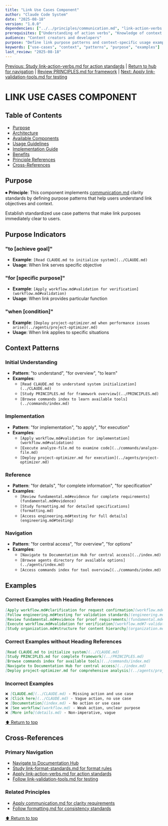 ```yaml
---
title: "Link Use Cases Component"
author: "Claude Code System"
date: "2025-08-18"
version: "1.0.0"
dependencies: ["../../principles/communication.md", "link-action-verbs.md"]
prerequisites: ["Understanding of action verbs", "Knowledge of context patterns"]
audience: "Content creators and developers"
purpose: "Define link purpose patterns and context-specific usage examples"
keywords: ["use-cases", "context", "patterns", "purpose", "examples"]
last_review: "2025-08-18"
---
```


[Previous: Study link-action-verbs.md for action standards](link-action-verbs.md) | [Return to hub for navigation](../../index.md) | [Review PRINCIPLES.md for framework](../../PRINCIPLES.md) | [Next: Apply link-validation-tools.md for testing](link-validation-tools.md)

# LINK USE CASES COMPONENT

## Table of Contents
- [Purpose](#purpose)
- [Architecture](#architecture)
- [Available Components](#available-components)
- [Usage Guidelines](#usage-guidelines)
- [Implementation Guide](#implementation-guide)
- [Benefits](#benefits)
- [Principle References](#principle-references)
- [Cross-References](#cross-references)

## Purpose

⏺ **Principle**: This component implements [communication.md](../../principles/communication.md) clarity standards by defining purpose patterns that help users understand link objectives and context.

Establish standardized use case patterns that make link purposes immediately clear to users.

## Purpose Indicators

### "to [achieve goal]"
- **Example**: `[Read CLAUDE.md to initialize system](../CLAUDE.md)`
- **Usage**: When link serves specific objective

### "for [specific purpose]"
- **Example**: `[Apply workflow.md#validation for verification](workflow.md#validation)`
- **Usage**: When link provides particular function

### "when [condition]"
- **Example**: `[Deploy project-optimizer.md when performance issues arise](../agents/project-optimizer.md)`
- **Usage**: When link applies to specific situations

## Context Patterns

### Initial Understanding
- **Pattern**: "to understand", "for overview", "to learn"
- **Examples**:
  - `[Read CLAUDE.md to understand system initialization](../CLAUDE.md)`
  - `[Study PRINCIPLES.md for framework overview](../PRINCIPLES.md)`
  - `[Browse commands index to learn available tools](../commands/index.md)`

### Implementation
- **Pattern**: "for implementation", "to apply", "for execution"
- **Examples**:
  - `[Apply workflow.md#validation for implementation](workflow.md#validation)`
  - `[Execute analyze-file.md to examine code](../commands/analyze-file.md)`
  - `[Deploy project-optimizer.md for execution](../agents/project-optimizer.md)`

### Reference
- **Pattern**: "for details", "for complete information", "for specification"
- **Examples**:
  - `[Review fundamental.md#evidence for complete requirements](fundamental.md#evidence)`
  - `[Study formatting.md for detailed specifications](formatting.md)`
  - `[Access engineering.md#testing for full details](engineering.md#testing)`

### Navigation
- **Pattern**: "for central access", "for overview", "for options"
- **Examples**:
  - `[Navigate to Documentation Hub for central access](../index.md)`
  - `[Browse agents directory for available options](../agents/index.md)`
  - `[Access commands index for tool overview](../commands/index.md)`

## Examples

### Correct Examples with Heading References
```markdown
[Apply workflow.md#clarification for request confirmation](workflow.md#1-clarification)
[Follow engineering.md#testing for validation standards](engineering.md#testing)
[Review fundamental.md#evidence for proof requirements](fundamental.md#evidence)
[Execute workflow.md#validation for verification](workflow.md#7-validation)
[Study organization.md#structure for content hierarchy](organization.md#structure)
```

### Correct Examples without Heading References
```markdown
[Read CLAUDE.md to initialize system](../CLAUDE.md)
[Study PRINCIPLES.md for complete framework](../PRINCIPLES.md)
[Browse commands index for available tools](../commands/index.md)
[Navigate to Documentation Hub for central access](../index.md)
[Deploy project-optimizer.md for comprehensive analysis](../agents/project-optimizer.md)
```

### Incorrect Examples
```markdown
❌ [CLAUDE.md](../CLAUDE.md) - Missing action and use case
❌ [Click here](../CLAUDE.md) - Vague action, no use case
❌ [Documentation](index.md) - No action or use case
❌ [See workflow](workflow.md) - Weak action, unclear purpose
❌ [More info](details.md) - Non-imperative, vague
```

[⬆ Return to top](#link-use-cases-component)

## Cross-References

### Primary Navigation
- [Navigate to Documentation Hub](../../index.md)
- [Study link-format-standards.md for format rules](link-format-standards.md)
- [Apply link-action-verbs.md for action standards](link-action-verbs.md)
- [Follow link-validation-tools.md for testing](link-validation-tools.md)

### Related Principles
- [Apply communication.md for clarity requirements](../../principles/communication.md)
- [Follow formatting.md for consistency standards](../../principles/formatting.md)

[⬆ Return to top](#link-use-cases-component)
